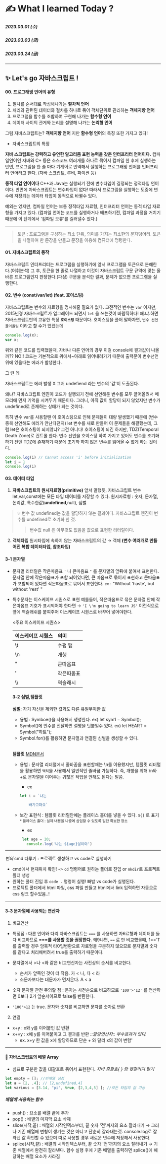 # ✍️ What I learned Today ?

##### 2023.03.01 (수)
##### 2023.03.03 (금)
##### 2023.03.24 (금)

---
## ✨ Let's go 자바스크립트 ! 

#### 00. 프로그래밍 언어의 유형
1. 절차를 순서대로 작성해나가는 **절차적 언어**
2. 처리와 관련된 데이터와 절차를 하나로 묶어 객체단위로 관리하는 **객체지향 언어**
3. 프로그램을 함수를 조합하여 구현해 나가는 **함수형 언어**
4. 데이터 사이의 관게와 논리를 설명해 나가는 **논리형 언어**
 
그럼 자바스크립트는? **객체지향 언어** 지만 **함수형 언어**의 특징 또한 가지고 있다!

- 자바스크립트의 특징 

**자바 스크립트는 강력하고 유연한 알고리즘 표현 능력을 갖춘 인터프리터 언어이다.** 컴파일언어인 자바와 C+ 등은 소스코드 여러개를 하나로 묶어서 컴파일 한 후에 실행하는 반면, 프로그램을 한 줄 마다 기계어로 번역해서 실행하는 프로그래밍 언어를 인터프리터 언어라고 한다. (자바 스크립트, 루비, 파이썬 등) 

**동적 타입 언어이다** C++과 Java는 실행되기 전에 변수타입이 결정되는 정적타입 언어이다. 반면에 자바스크립트는 변수타입이 없다! 따라서 프로그램을 실행하는 도중에 변수에 저장되는 데이터 타입이 동적으로 바뀔수 있다.


예외는 있지만, 컴파일 언어는 보통 정적타입 자료형, 인터프리터 언어는 동적 타입 자료형을 가지고 있다. 
(컴파일 언어는 코드를 실행하거나 배포하기전, 컴파일 과정을 거치기 때문에 이 단계에서 '컴파일 오류'를 걸러낼수 있다.) 

--- 

> 토큰 : 프로그램을 구성하는 최소 단위, 의미를 가지는 최소한의 문자덩어리. 토큰을 나열하여 한 문장을 만들고 문장을 이용해 컴퓨터에 명령한다.

#### 01. 자바스크립트의 동작

자바스크립트 인터프리터는 프로그램을 실행하기에 앞서 프로그램을 토큰으로 분해한다.(어휘분석)
그 후, 토큰을 한 줄로 나열하고 이것이 자바스크립트 구문 규약에 맞는 올바른 프로그램인지 판정한다.(파싱)
구문을 분석한 결과, 문제가 없으면 프로그램을 실행한다.


#### 02. 변수 (const/var/let) (feat. 호이스팅)
자바스크립트는 변수의 자료형을 명시해줄 필요가 없다. 고전적인 변수는 `var` 이지만, 2015년경 자바스크립트가 업그레이드 되면서
`let` 을 쓰는것이 바람직하다!
왜.냐.하면
자바스크립트만의 고유한 특징 **`호이스팅`** 때문이다. 호이스팅을 풀어 말하자면, `변수 선언 끌어올림` 이라고 할 수가 있겠는데 
```js
console.log(x);
var x;
```
위와 같은 코드를 입력했을때, 자바나 다른 언어의 경우 이걸 console에 결과값이 나올까?? NO!! 코드는 기본적으로 위에서~아래로 읽어내려가기 때문에 출력문이 변수선언 위에 있을때는 에러가 발생한다.

그 런 데

자바스크립트는 에러 발생 X
그저 undefiend 라는 변수의 '값'이 도출된다.

왜냐? 자바스크립트 엔진이 코드가 실행되기 전에 선언해둔 변수를 모두 끌어올려서 메모리에 먼저 기억을 시켜두기 때문이다. 그러니, 아직 값이 할당이 되지 않았지만 변수가 undefined로 존재하는 상태가 되는 것이다.

특히 변수 var를 사용할땐 이 호이스팅으로 인해 문제들이 대량 발생했기 때문에 (변수 중복 선언해도 에러가 안난다던지) let 변수를 새로 만들어 이 문제들을 해결했는데,
그럼 let은 호이스팅이 되지않냐? 그건 아니다! 호이스팅이 되긴 하지만, TDZ(Temporal Death Zone)로 컨트롤 한다. 변수 선언을 호이스팅 하여 가지고 있어도 변수를 초기화 하기 전엔 TDZ에 존재하기 때문에 초기화 하지 않은 변수를 읽어올 수 없게 하는 것이다.

```js
console.log(i) // Cannot access 'i' before initialization
let i = 1
console.log(i) 
```


#### 03. 데이터 타입

1. **자바스크립트의 원시자료형(primitive)**
앞서 말했듯, 자바스크립트 변수 let,var,const에는 모든 타입 데이터를 저장할 수 있다.
원시자료형 : 숫자, 문자열, 논리값, 특수한값(**undefined**,null), 심벌
> 💡 변수 값 undefined는 값을 할당하지 않는 결과이다. 자바스크립트     엔진이 변수를 undefined로 초기화 한 것.
>>변수값 null 은 아무것도 없음을 값으로 표현한 리터럴이다.

2. **객체타입** 
원시타입에 속하지 않는 자바스크립트의 값 → 객체 **(변수 여러개로 만들어진 복합 데이터타입, 참조타입)**


  #### 3-1 문자열
- 문자열 리터럴은 작은따옴표 `'` 나 큰따옴표 `"` 를 문자열의 앞뒤에 붙여서 표현한다. 문자열 안에 작은따옴표가 포함 되어있다면, 큰 따옴표로 묶어서 표현하고 큰따옴표가 포함되어 있다면 작은따옴표로 묶어서 표현한다.
`ex` : "Without 'haste', but without 'rest' "
- 특수문자는 이스케이프 시퀀스로 표현
예를들어, 작은따옴표로 묶은 문자열 안에 작은따옴표 기호가 표시되어야 한다면 → `'I \'m going to learn JS'`
이런식으로 앞에 역슬래쉬를 붙여주어 이스케이프 시퀀스로 바꾸어 넣어야한다.

  <주요 이스케이프 시퀀스>

  | 이스케이프 시퀀스  |의미|
  |:---|:---|
  |\t| 수평 탭|
  |\n | 개행
  |\" | 큰따옴표
  |\' | 작은따옴표
  |\\\ | 역슬래시



  #### 3-2 심벌,템플릿
    **심벌**: 자기 자신을 제외한 값과도 다른 유일무이한 값 
    - 용법 : Symboe()을 사용해서 생성한다. ex) let sym1 = Symbol();
    - Symbol()에 인수를 전달하면 설명을 덧붙일수 있다. ex) let HEART = Symbol("하트");
    - Symbol.for()를 활용하면 문자열과 연결된 심벌을 생성할 수 있다.

  <br>

    **템플릿** [MDN문서](https://developer.mozilla.org/ko/docs/Web/JavaScript/Reference/Template_literals)
  - 용법 : 문자열 리터럴에서 줄바꿈을 표현할때는 \n를 이용했지만, 템플릿 리터럴을 활용하면 `백틱`을 사용해서 일반적인 줄바꿈 가능하다. 즉, 개행을 위해 \n와 +로 문자열을 이어주는 귀찮은 작업을 안해도 된다는 말씀.
    - ex
    ```js
    let i = `나는

        배가고파요`
    ```    
  - 보간 표현식 : 템플릿 리터럴안에는 플레이스 홀더를 넣을 수 있다. `${}` 로 표기 
  <small>* 플레이스 홀더 : 실제 내용을 나중에 삽입할 수 있도록 일단 확보한 장소</small>
   
     - ex
     ```js
      let age = 20;
        console.log('나는 ${age}살이야')
      ```
---

*번외*
cmd 다루기 : 프로젝트 생성하고 vs code로 실행하기
- cmd에서 현재위치 확인! -> `cd` 명령어로 원하는 폴더로 진입 or `mkdir`로 프로젝트 폴더 생성
- 원하는 폴더 진입 후 `code .` 명령어 실행! 빠밤  vs code가 실행된다.
- 프로젝트 폴더에서 html 파일, css 파일 만들고 html에서 link 입력하면 자동으로 css 링크 할수있음..!

---

  #### 3-3 문자열에 사용되는 연산자
  1. 비교연산
  - 특징점 : 다른 언어와 다리 자바스크립트는 `===` 를 사용하면 자6료형과 데이터를 둘다 비교하므로 **===를 사용할 것을 권장한다.**
  왜9냐면, `==` 로 만 비교했을때, 1=='1' 를 출력할 경우 암묵적 타0입변환으로 자료형을 구분하지 않으므로 문자열과 숫자를 같다고 처리해버려서 true를 출력하기 때문이다.

  - 문자열에서 >나 <와 같은 비교연산자는 사전상의 순서를 비교한다.
     - 순서가 앞쪽인 것이 더 작음. 가 < 나, 다 < 라
     - 소문자보다는 대문자가 먼저온다. A < a 
  
  - 숫자 문자열 관전 주의할 점 : 문자는 사전순으로 비교하므로
  `'100'>'12'` 를 연산하면 0보다 2가 앞순서이므로 false를 반환한다. 
  - `'100'>12` 는 true. 문자와 숫자를 비교하면 문자를 숫자로 변환

  2. 연결
  - x+y : x와 y를 이어붙인 값 반환
  - x+=y : x에 y를 이어붙이고 그 결과를 반환 *::할당연산자:: 부수효과가 있다.*
    - ex.  x+y 한 값을 x에 할당하므로 단순 + 와 달리 x의 값이 변함'

--- 

  #### 🌹 자바스크립트의 배열 Array
- 쉼표로 구분한 값을 대괄호로 묶어서 표현한다. *자바 중괄호{ } 랑 헷갈리지 말기*

```js
let empty = []; //빈배열 생성
let a = [2, ,4]; // [2,undefined,4]
let various = [3.14, "pi", true, [2,3,4,5] ]; //모든 타입의 값 가능

```
  ##### 배열에 사용하는 함수
- push() : 요소를 배열 끝에 추가
- pop() : 배열의 마지막 요소 삭제
- slice(시작,끝) : 배열의 시작인덱스부터, 끝 숫자 '전'까지의 요소 잘라내기 → 그러나 기존 배열에 변형이 생기는 것은 아니고 단순히 잘라내는것. console.log로 잘라낸 값 확인할 수 있으며 따로 사용할 경우 새로운 변수에 저장해서 사용한다.
- splice(시작,끝) : 배열의 시작인덱스부터, 끝 숫자 '전'까지의 요소 잘라내기 → 기존 배열에서 완전히 잘라낸다. 함수 실행 후에 기존 배열을 출력하면 splice()에 해당하는 배열 요소가 사라짐